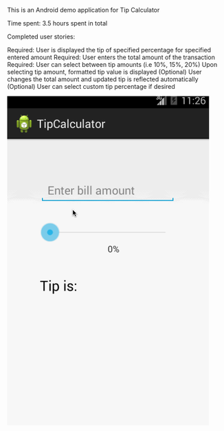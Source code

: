 This is an Android demo application for Tip Calculator

Time spent: 3.5 hours spent in total

Completed user stories:

Required: User is displayed the tip of specified percentage for specified entered amount
Required: User enters the total amount of the transaction
Required: User can select between tip amounts (i.e 10%, 15%, 20%)
Upon selecting tip amount, formatted tip value is displayed
(Optional) User changes the total amount and updated tip is reflected automatically
(Optional) User can select custom tip percentage if desired

![alt tag](TipCalculator.gif)